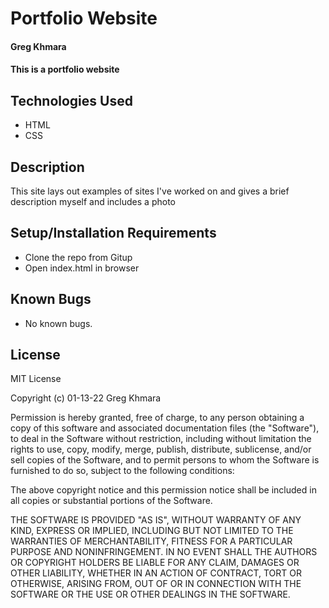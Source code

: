 # Portfolio Website

#### Greg Khmara

#### This is a portfolio website

## Technologies Used

* HTML
* CSS

## Description

This site lays out examples of sites I've worked on and gives a brief description myself and includes a photo

## Setup/Installation Requirements

* Clone the repo from Gitup
* Open index.html in browser

## Known Bugs

* No known bugs.

## License

MIT License

Copyright (c) 01-13-22 Greg Khmara  

Permission is hereby granted, free of charge, to any person obtaining a copy
of this software and associated documentation files (the "Software"), to deal
in the Software without restriction, including without limitation the rights
to use, copy, modify, merge, publish, distribute, sublicense, and/or sell
copies of the Software, and to permit persons to whom the Software is
furnished to do so, subject to the following conditions:

The above copyright notice and this permission notice shall be included in all
copies or substantial portions of the Software.

THE SOFTWARE IS PROVIDED "AS IS", WITHOUT WARRANTY OF ANY KIND, EXPRESS OR
IMPLIED, INCLUDING BUT NOT LIMITED TO THE WARRANTIES OF MERCHANTABILITY,
FITNESS FOR A PARTICULAR PURPOSE AND NONINFRINGEMENT. IN NO EVENT SHALL THE
AUTHORS OR COPYRIGHT HOLDERS BE LIABLE FOR ANY CLAIM, DAMAGES OR OTHER
LIABILITY, WHETHER IN AN ACTION OF CONTRACT, TORT OR OTHERWISE, ARISING FROM,
OUT OF OR IN CONNECTION WITH THE SOFTWARE OR THE USE OR OTHER DEALINGS IN THE
SOFTWARE.